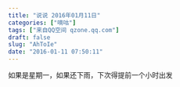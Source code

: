 ```yaml
---
title: "说说 2016年01月11日"
categories: ["嘀咕"]
tags: ["来自QQ空间 qzone.qq.com"]
draft: false
slug: "AhToIe"
date: "2016-01-11 07:50:11"
---
```


如果是星期一，如果还下雨，下次得提前一个小时出发
